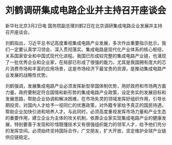 # 刘鹤调研集成电路企业并主持召开座谈会

新华社北京3月2日电 国务院副总理刘鹤2日在北京调研集成电路企业发展并主持召开座谈会。

刘鹤指出，习近平总书记高度重视集成电路产业发展，多次作出重要指示批示，我们一定要认真学习领会、深入贯彻落实。集成电路是现代化产业体系的核心枢纽，关系国家安全和中国式现代化进程。我国已形成较完整的集成电路产业链，也涌现了一批优秀企业和企业家，在局部已形成了很强的能力。尤其是我国拥有庞大的芯片消费市场和丰富的应用场景，这是市场经济下最宝贵的资源，是推动集成电路产业发展的战略性优势。

刘鹤强调，发展集成电路产业必须发挥新型举国体制优势，用好政府和市场两方面力量。政府要制定符合国情和新形势的集成电路产业政策，设定务实的发展目标和发展思路，帮助企业协调和解决困难，在市场失灵的领域发挥好组织作用，引导长期投资，对国内人才给予一视同仁的优惠政策，对外籍专家给予真正的国民待遇，帮助企业加快引进和培养人才。与此同时，必须高度重视发挥市场力量和产业生态的重要作用，建立企业为主体的攻关机制，依靠企业家实现集成电路产业的健康发展，特别要善于发现和珍惜既懂技术又有很强组织能力的领军人才，给予他们充分的发挥空间。必须始终坚持国际合作，广交朋友，扩大开放，坚定维护全球产业链供应链稳定。

